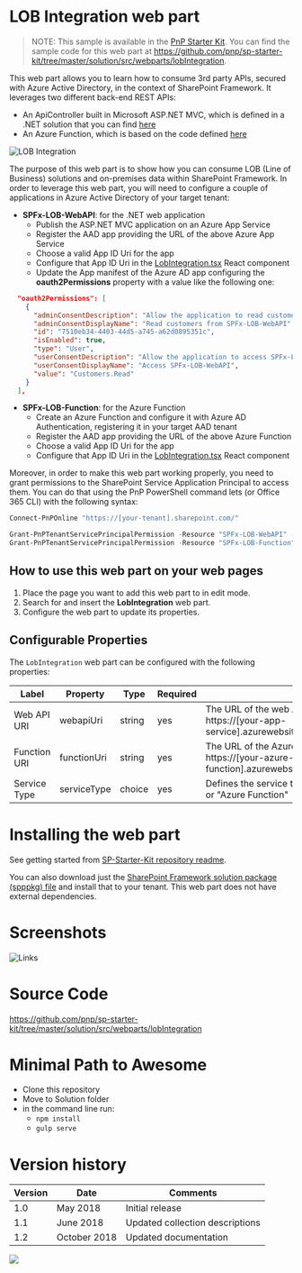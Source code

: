 # LOB Integration web part

> NOTE: This sample is available in the [PnP Starter Kit](https://github.com/pnp/sp-starter-kit). You can find the sample code for this web part at https://github.com/pnp/sp-starter-kit/tree/master/solution/src/webparts/lobIntegration.


This web part allows you to learn how to consume 3rd party APIs, secured with Azure Active Directory, in the context of SharePoint Framework.
It leverages two different back-end REST APIs:
- An ApiController built in Microsoft ASP.NET MVC, which is defined in a .NET solution that you can find [here](https://github.com/pnp/sp-starter-kit/blob/master/sample-lob-service/SharePointPnP.LobScenario/SharePointPnP.LobScenario.sln)
- An Azure Function, which is based on the code defined [here](https://github.com/pnp/sp-starter-kit/blob/master/sample-lob-service/LIstNorthwindCustomers)

![LOB Integration](https://github.com/pnp/sp-starter-kit/raw/master/assets/images/components/part-lob-integration.png)

The purpose of this web part is to show how you can consume LOB (Line of Business) solutions and on-premises data within SharePoint Framework.
In order to leverage this web part, you will need to configure a couple of applications in Azure Active Directory of your target tenant:
- **SPFx-LOB-WebAPI**: for the .NET web application
  - Publish the ASP.NET MVC application on an Azure App Service
  - Register the AAD app providing the URL of the above Azure App Service
  - Choose a valid App ID Uri for the app
  - Configure that App ID Uri in the [LobIntegration.tsx](https://github.com/pnp/sp-starter-kit/blob/master/solution/src/webparts/lobIntegration/components/LobIntegration.tsx#L145) React component
  - Update the App manifest of the Azure AD app configuring the **oauth2Permissions** property with a value like the following one:

```json
  "oauth2Permissions": [
    {
      "adminConsentDescription": "Allow the application to read customers through SPFx-LOB-WebAPI on behalf of the signed-in user.",
      "adminConsentDisplayName": "Read customers from SPFx-LOB-WebAPI",
      "id": "7510eb34-4403-44d5-a745-a62d0895351c",
      "isEnabled": true,
      "type": "User",
      "userConsentDescription": "Allow the application to access SPFx-LOB-WebAPI on your behalf.",
      "userConsentDisplayName": "Access SPFx-LOB-WebAPI",
      "value": "Customers.Read"
    }
  ],
```
- **SPFx-LOB-Function**: for the Azure Function
  - Create an Azure Function and configure it with Azure AD Authentication, registering it in your target AAD tenant
  - Register the AAD app providing the URL of the above Azure Function
  - Choose a valid App ID Uri for the app
  - Configure that App ID Uri in the [LobIntegration.tsx](https://github.com/pnp/sp-starter-kit/blob/master/solution/src/webparts/lobIntegration/components/LobIntegration.tsx#L99) React component
  
Moreover, in order to make this web part working properly, you need to grant permissions to the SharePoint Service Application Principal to access them. You can do that using the PnP PowerShell command lets (or Office 365 CLI) with the following syntax:

```PowerShell
Connect-PnPOnline "https://[your-tenant].sharepoint.com/"

Grant-PnPTenantServicePrincipalPermission -Resource "SPFx-LOB-WebAPI" -Scope "Customers.Read"
Grant-PnPTenantServicePrincipalPermission -Resource "SPFx-LOB-Function" -Scope "user_impersonation"

```

## How to use this web part on your web pages

1. Place the page you want to add this web part to in edit mode.
2. Search for and insert the **LobIntegration** web part.
3. Configure the web part to update its properties.

## Configurable Properties

The `LobIntegration` web part can be configured with the following properties:

| Label | Property | Type | Required | Description |
| ---- | ---- | ---- | ---- | ---- |
| Web API URI | webapiUri | string | yes | The URL of the web API. Should be something like https://[your-app-service].azurewebsites.net/api/customers |
| Function URI | functionUri | string | yes | The URL of the Azure Function. Should be something like https://[your-azure-function].azurewebsites.net/api/ListNorthwindCustomers |
| Service Type | serviceType | choice | yes | Defines the service to use. It can be "ASP.NET REST API" or "Azure Function" |

# Installing the web part

See getting started from [SP-Starter-Kit repository readme](https://github.com/pnp/sp-starter-kit). 

You can also download just the [SharePoint Framework solution package (spppkg) file](https://github.com/pnp/sp-starter-kit/blob/master/package/sharepoint-starter-kit.sppkg) and install that to your tenant. This web part does not have external dependencies.

# Screenshots
![Links](https://github.com/pnp/sp-starter-kit/raw/master/assets/images/components/part-lob-integration.png)


# Source Code

https://github.com/pnp/sp-starter-kit/tree/master/solution/src/webparts/lobIntegration

# Minimal Path to Awesome

- Clone this repository
- Move to Solution folder
- in the command line run:
  - `npm install`
  - `gulp serve`

# Version history

Version|Date|Comments
-------|----|--------
1.0|May 2018|Initial release
1.1|June 2018|Updated collection descriptions
1.2|October 2018|Updated documentation

<img src="https://pnptelemetry.azurewebsites.net/sp-dev-fx-webparts/samples/react-lob-integration" />
